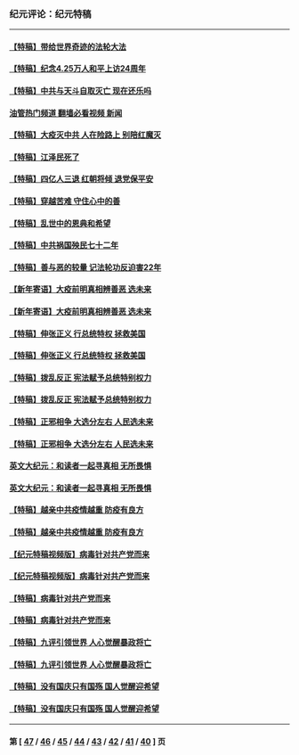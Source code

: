 ### 纪元评论：纪元特稿
---
#### [【特稿】带给世界奇迹的法轮大法](../../pages/nsc424/n13994132.md?05210330) 
#### [【特稿】纪念4.25万人和平上访24周年](../../pages/nsc424/n13980883.md?05210330) 
#### [【特稿】中共与天斗自取灭亡 现在还乐吗](../../pages/nsc424/n13897482.md?05210330) 
#### [油管热门频道 翻墙必看视频 新闻](ok?05210330)
#### [【特稿】大疫灭中共 人在险路上 别陪红魔灭](../../pages/nsc424/n13890697.md?05210330) 
#### [【特稿】江泽民死了](../../pages/nsc424/n13876300.md?05210330) 
#### [【特稿】四亿人三退 红朝将倾 退党保平安](../../pages/nsc424/n13794378.md?05210330) 
#### [【特稿】穿越苦难 守住心中的善](../../pages/nsc424/n13784979.md?05210330) 
#### [【特稿】乱世中的恩典和希望](../../pages/nsc424/n13734687.md?05210330) 
#### [【特稿】中共祸国殃民七十二年](../../pages/nsc424/n13272607.md?05210330) 
#### [【特稿】善与恶的较量 记法轮功反迫害22年](../../pages/nsc424/n13086597.md?05210330) 
#### [【新年寄语】大疫前明真相辨善恶 选未来](../../pages/nsc424/n12660855.md?05210330) 
#### [【新年寄语】大疫前明真相辨善恶 选未来](../../pages/nsc424/n12660855.md?05210330) 
#### [【特稿】伸张正义 行总统特权 拯救美国](../../pages/nsc424/n12616806.md?05210330) 
#### [【特稿】伸张正义 行总统特权 拯救美国](../../pages/nsc424/n12616806.md?05210330) 
#### [【特稿】拨乱反正 宪法赋予总统特别权力](../../pages/nsc424/n12598306.md?05210330) 
#### [【特稿】拨乱反正 宪法赋予总统特别权力](../../pages/nsc424/n12598306.md?05210330) 
#### [【特稿】正邪相争 大选分左右 人民选未来](../../pages/nsc424/n12545208.md?05210330) 
#### [【特稿】正邪相争 大选分左右 人民选未来](../../pages/nsc424/n12545208.md?05210330) 
#### [英文大纪元：和读者一起寻真相 无所畏惧](../../pages/nsc424/n12542027.md?05210330) 
#### [英文大纪元：和读者一起寻真相 无所畏惧](../../pages/nsc424/n12542027.md?05210330) 
#### [【特稿】越亲中共疫情越重 防疫有良方](../../pages/nsc424/n12042989.md?05210330) 
#### [【特稿】越亲中共疫情越重 防疫有良方](../../pages/nsc424/n12042989.md?05210330) 
#### [【纪元特稿视频版】病毒针对共产党而来](../../pages/nsc424/n11977328.md?05210330) 
#### [【纪元特稿视频版】病毒针对共产党而来](../../pages/nsc424/n11977328.md?05210330) 
#### [【特稿】病毒针对共产党而来](../../pages/nsc424/n11928818.md?05210330) 
#### [【特稿】病毒针对共产党而来](../../pages/nsc424/n11928818.md?05210330) 
#### [【特稿】九评引领世界 人心觉醒暴政将亡](../../pages/nsc424/n11660496.md?05210330) 
#### [【特稿】九评引领世界 人心觉醒暴政将亡](../../pages/nsc424/n11660496.md?05210330) 
#### [【特稿】没有国庆只有国殇 国人觉醒迎希望](../../pages/nsc424/n11549354.md?05210330) 
#### [【特稿】没有国庆只有国殇 国人觉醒迎希望](../../pages/nsc424/n11549354.md?05210330) 

---
#### 第 [ [47](./47.md?05210330) / [46](./46.md?05210330) / [45](./45.md?05210330) / [44](./44.md?05210330) / [43](./43.md?05210330) / [42](./42.md?05210330) / [41](./41.md?05210330) / [40](./40.md?05210330) ] 页
